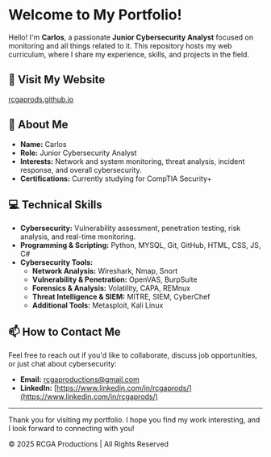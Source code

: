 # Welcome to My Portfolio!

Hello! I'm **Carlos**, a passionate **Junior Cybersecurity Analyst** focused on monitoring and all things related to it. This repository hosts my web curriculum, where I share my experience, skills, and projects in the field.

## 🔗 Visit My Website

[rcgaprods.github.io](https://rcgaprods.github.io/)

## 📌 About Me

- **Name:** Carlos
- **Role:** Junior Cybersecurity Analyst
- **Interests:** Network and system monitoring, threat analysis, incident response, and overall cybersecurity.
- **Certifications:** Currently studying for CompTIA Security+

## 💻 Technical Skills

- **Cybersecurity:** Vulnerability assessment, penetration testing, risk analysis, and real-time monitoring.
- **Programming & Scripting:** Python, MYSQL, Git, GitHub, HTML, CSS, JS, C#
- **Cybersecurity Tools:** 
  - **Network Analysis:** Wireshark, Nmap, Snort
  - **Vulnerability & Penetration:** OpenVAS, BurpSuite
  - **Forensics & Analysis:** Volatility, CAPA, REMnux
  - **Threat Intelligence & SIEM:** MITRE, SIEM, CyberChef
  - **Additional Tools:** Metasploit, Kali Linux

## 📫 How to Contact Me

Feel free to reach out if you'd like to collaborate, discuss job opportunities, or just chat about cybersecurity:

- **Email:** [rcgaproductions@gmail.com](mailto:rcgaproductions@gmail.com)
- **LinkedIn:** [https://www.linkedin.com/in/rcgaprods/](https://www.linkedin.com/in/rcgaprods/)

---

Thank you for visiting my portfolio. I hope you find my work interesting, and I look forward to connecting with you!

© 2025 RCGA Productions | All Rights Reserved
